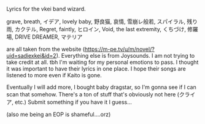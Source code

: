 Lyrics for the vkei band wizard.

grave, breath, イデア, lovely baby, 野良猫, 哀情, 雪崩レ般若, スパイラル, 残り雨, カクテル, Regret, faintly, ヒロイン, Void, the last extremity, くちづけ, 修羅場, DRIVE DREAMER, マテリア

are all taken from the website (https://m-pe.tv/u/m/novel/?uid=sadiexkei&id=2). Everything else is from Joysounds.
I am not trying to take credit at all. tbh I'm waiting for my personal emotions to pass.
I thought it was important to have their lyrics in one place. I hope their songs are listened to more even if Kaito is gone.

Eventually I will add more, I bought baby dragstar, so I'm gonna see if I can scan that somehow. There's a ton of stuff that's obviously not here (クライア, etc.)
Submit something if you have it I guess...

(also me being an EOP is shameful....orz)
